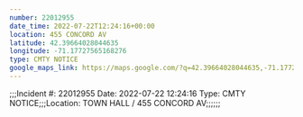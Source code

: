 ```yaml
---
number: 22012955
date_time: 2022-07-22T12:24:16+00:00
location: 455 CONCORD AV
latitude: 42.39664028044635
longitude: -71.17727565168276
type: CMTY NOTICE
google_maps_link: https://maps.google.com/?q=42.39664028044635,-71.17727565168276
---
```


;;;Incident #: 22012955  Date: 2022-07-22 12:24:16   Type: CMTY NOTICE;;;Location: TOWN HALL / 455 CONCORD AV;;;;;;
